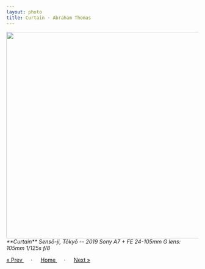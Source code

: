 ```yaml
---
layout: photo
title: Curtain · Abraham Thomas
---
```


<img src="/assets/photos/Curtain.jpg" width="540px" class="photo">

<i>
**Curtain**  
Sensō-ji, Tōkyō -- 2019  
Sony A7 + FE 24-105mm G lens: 105mm 1/125s f/8  
</i>

<a href="/gallery/umbrella"> &laquo; Prev </a> &emsp; · &emsp; 
<a href="/gallery"> Home </a> &emsp; · &emsp; 
<a href="/gallery/rocks"> Next &raquo; </a>
